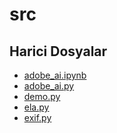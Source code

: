 # src

<!--HariciDosyalar-->

## Harici Dosyalar

- [adobe_ai.ipynb](./adobe_ai.ipynb)
- [adobe_ai.py](./adobe_ai.py)
- [demo.py](./demo.py)
- [ela.py](./ela.py)
- [exif.py](./exif.py)


<!--HariciDosyalar-->
